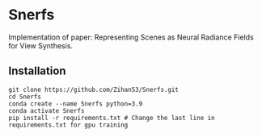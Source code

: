 # Snerfs
Implementation of paper: Representing Scenes as Neural Radiance Fields for View Synthesis.

## Installation

```
git clone https://github.com/Zihan53/Snerfs.git
cd Snerfs
conda create --name Snerfs python=3.9
conda activate Snerfs
pip install -r requirements.txt # Change the last line in requirements.txt for gpu training
```
